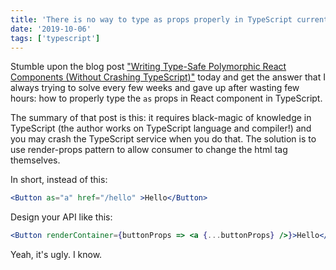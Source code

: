 ```yaml
---
title: 'There is no way to type as props properly in TypeScript currently'
date: '2019-10-06'
tags: ['typescript']
---
```


Stumble upon the blog post ["Writing Type-Safe Polymorphic React Components (Without Crashing TypeScript)"][polymorphic-components] today and get the answer that I always trying to solve every few weeks and gave up after wasting few hours: how to properly type the `as` props in React component in TypeScript.

The summary of that post is this: it requires black-magic of knowledge in TypeScript (the author works on TypeScript language and compiler!) and you may crash the TypeScript service when you do that. The solution is to use render-props pattern to allow consumer to change the html tag themselves.

In short, instead of this:

```jsx
<Button as="a" href="/hello" >Hello</Button>
```

Design your API like this:

```jsx
<Button renderContainer={buttonProps => <a {...buttonProps} />}>Hello</Button>
```

Yeah, it's ugly. I know.

[polymorphic-components]: https://blog.andrewbran.ch/polymorphic-react-components/